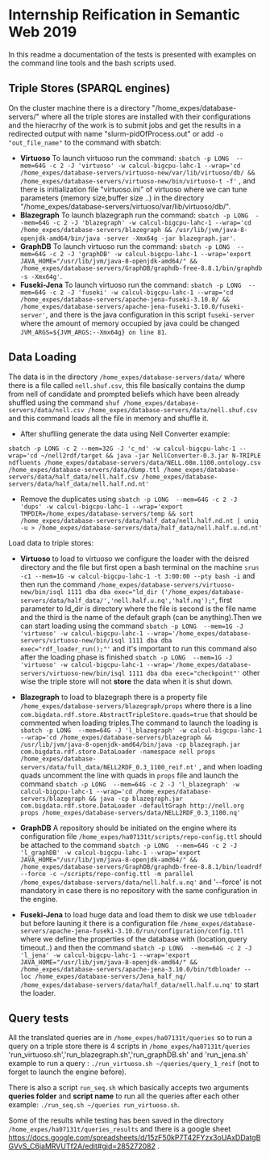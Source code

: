 # Internship Reification in Semantic Web 2019 

In this readme a documentation of the tests is presented with examples on the command line tools and the bash scripts used.
## Triple Stores (SPARQL engines)

On the cluster machine there is a directory "/home_expes/database-servers/" where all the triple stores are installed with their configurations and the hieracrhy of the work is to submit jobs and get the results in a redirected output with name "slurm-pidOfProcess.out" or add `-o "out_file_name"` to the command with sbatch:

* **Virtuoso** To launch virtuoso run the command: `sbatch -p LONG  --mem=64G -c 2 -J 'virtuoso' -w calcul-bigcpu-lahc-1 --wrap='cd /home_expes/database-servers/virtuoso-new/var/lib/virtuoso/db/ && /home_expes/database-servers/virtuoso-new/bin/virtuoso-t -f'` , and there is initialization file "virtuoso.ini" of virtuoso where we can tune parameters (memory size,buffer size  ..)  in the directory "/home_expes/database-servers/virtuoso/var/lib/virtuoso/db/".
* **Blazegraph** To launch blazegraph run the command: `sbatch -p LONG  --mem=64G -c 2 -J 'blazegraph' -w calcul-bigcpu-lahc-1 --wrap='cd /home_expes/database-servers/blazegraph && /usr/lib/jvm/java-8-openjdk-amd64/bin/java -server -Xmx64g -jar blazegraph.jar'`.
* **GraphDB** To launch virtuoso run the command: `sbatch -p LONG  --mem=64G -c 2 -J 'graphDB' -w calcul-bigcpu-lahc-1 --wrap='export JAVA_HOME="/usr/lib/jvm/java-8-openjdk-amd64/" && /home_expes/database-servers/GraphDB/graphdb-free-8.8.1/bin/graphdb -s -Xmx64g'`.
* **Fuseki-Jena** To launch virtuoso run the command: `sbatch -p LONG  --mem=64G -c 2 -J 'fuseki' -w calcul-bigcpu-lahc-1 --wrap='cd /home_expes/database-servers/apache-jena-fuseki-3.10.0/ && /home_expes/database-servers/apache-jena-fuseki-3.10.0/fuseki-server'`, and there is the java configuration in this script `fuseki-server` where the amount of memory occupied by java could be changed `JVM_ARGS=${JVM_ARGS:--Xmx64g} on line 81`.

## Data Loading

The data is in the directory `/home_expes/database-servers/data/` where there is a file called `nell.shuf.csv`, this file basically contains the dump from nell of candidate and prompted beliefs which have been already shuffled using the command `shuf /home_expes/database-servers/data/nell.csv /home_expes/database-servers/data/nell.shuf.csv` and this command loads all the file in memory and shuffle it.

* After shuflling generate the data using Nell Converter example: 

`sbatch -p LONG -c 2 --mem=32G -J 'c_nd' -w calcul-bigcpu-lahc-1 --wrap='cd ~/nell2rdf/target && java -jar NellConverter-0.3.jar N-TRIPLE ndfluents /home_expes/database-servers/data/NELL.08m.1100.ontology.csv /home_expes/database-servers/data/dump.ttl /home_expes/database-servers/data/half_data/nell.half.csv /home_expes/database-servers/data/half_data/nell.half.nd.nt'`

* Remove the duplicates using `sbatch -p LONG  --mem=64G -c 2 -J 'dups' -w calcul-bigcpu-lahc-1 --wrap='export TMPDIR=/home_expes/database-servers/temp && sort /home_expes/database-servers/data/half_data/nell.half.nd.nt | uniq -u > /home_expes/database-servers/data/half_data/nell.half.u.nd.nt'`

Load data to triple stores:
* **Virtuoso** to load to virtuoso we configure the loader with the deisred directory and the file but first open a bash terminal on the machine `srun -c1 --mem=1G -w calcul-bigcpu-lahc-1 -t 3:00:00 --pty bash -i` and then run the command `/home_expes/database-servers/virtuoso-new/bin/isql 1111 dba dba exec="ld_dir ('/home_expes/database-servers/data/half_data/','nell.half.u.nq','half.nq');"`, first parameter to ld_dir is directory where the file is second is the file name and the third is the name of the default graph (can be anything).Then we can start loading using the command `sbatch -p LONG  --mem=1G -J 'virtuoso' -w calcul-bigcpu-lahc-1 --wrap='/home_expes/database-servers/virtuoso-new/bin/isql 1111 dba dba exec="rdf_loader_run();"'` and it's important to run this command also after the loading phase is finished `sbatch -p LONG  --mem=1G -J 'virtuoso' -w calcul-bigcpu-lahc-1 --wrap='/home_expes/database-servers/virtuoso-new/bin/isql 1111 dba dba exec="checkpoint"'` other wise the triple store will not **store** the data when it is shut down.

* **Blazegraph** to load to blazegraph there is a property file `/home_expes/database-servers/blazegraph/props` where there is a line `com.bigdata.rdf.store.AbstractTripleStore.quads=true` that should be commented when loading triples.The command to launch the loading is `sbatch -p LONG  --mem=64G -J 'l_blazegraph' -w calcul-bigcpu-lahc-1 --wrap='cd /home_expes/database-servers/blazegraph && /usr/lib/jvm/java-8-openjdk-amd64/bin/java -cp blazegraph.jar com.bigdata.rdf.store.DataLoader -namespace nell props /home_expes/database-servers/data/full_data/NELL2RDF_0.3_1100_reif.nt'` , and when loading quads uncomment the line with quads in `props` file and launch the command `sbatch -p LONG  --mem=64G -c 2 -J 'l_blazegraph' -w calcul-bigcpu-lahc-1 --wrap='cd /home_expes/database-servers/blazegraph && java -cp blazegraph.jar com.bigdata.rdf.store.DataLoader -defaultGraph http://nell.org props /home_expes/database-servers/data/NELL2RDF_0.3_1100.nq'`

* **GraphDB** A repository should be initiated on the engine where its configuration file `/home_expes/ha07131t/scripts/repo-config.ttl` should be attached to the command `sbatch -p LONG  --mem=64G -c 2 -J 'l_graphDB' -w calcul-bigcpu-lahc-1 --wrap='export JAVA_HOME="/usr/lib/jvm/java-8-openjdk-amd64/" && /home_expes/database-servers/GraphDB/graphdb-free-8.8.1/bin/loadrdf --force -c ~/scripts/repo-config.ttl -m parallel /home_expes/database-servers/data/nell.half.u.nq'` and '--force' is not mandatory in case there is no repository with the same configuration in the engine.
* **Fuseki-Jena** to load huge data and load them to disk we use `tdbloader` but before launing it there is a configuration file `/home_expes/database-servers/apache-jena-fuseki-3.10.0/run/configuration/config.ttl` where we define the properties of the database with (location,query timeout..) and then the command `sbatch -p LONG  --mem=64G -c 2 -J 'l_jena' -w calcul-bigcpu-lahc-1 --wrap='export JAVA_HOME="/usr/lib/jvm/java-8-openjdk-amd64/" && /home_expes/database-servers/apache-jena-3.10.0/bin/tdbloader -- loc /home_expes/database-servers/Jena_half_nq/ /home_expes/database-servers/data/half_data/nell.half.u.nq'` to start the loader.

## Query tests

All the translated queries are in `/home_expes/ha07131t/queries` so to run a query on a triple store there is 4 scripts in `/home_expes/ha07131t/queries` 'run_virtuoso.sh','run_blazegraph.sh','run_graphDB.sh' and 'run_jena.sh' example to run a query : `./run_virtuoso.sh ~/queries/query_1_reif` (not to forget to launch the engine before).

There is also a script `run_seq.sh` which basically accepts two arguments **queries folder** and **script name** to run all the queries after each other example: `./run_seq.sh ~/queries run_virtuoso.sh`.

Some of the results while testing has been saved in the directory `/home_expes/ha07131t/queries_results` and there is a google sheet https://docs.google.com/spreadsheets/d/15zF50kP7T42FYzx3oUAxDDatgBGVvS_C6jaMRVUTf2A/edit#gid=285272082 .

